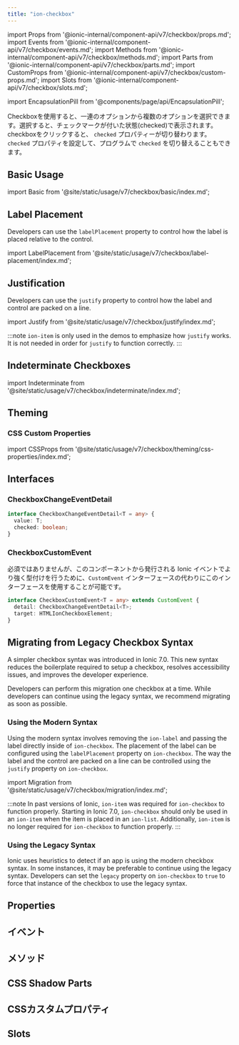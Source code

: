 ```yaml
---
title: "ion-checkbox"
---
```


import Props from '@ionic-internal/component-api/v7/checkbox/props.md';
import Events from '@ionic-internal/component-api/v7/checkbox/events.md';
import Methods from '@ionic-internal/component-api/v7/checkbox/methods.md';
import Parts from '@ionic-internal/component-api/v7/checkbox/parts.md';
import CustomProps from '@ionic-internal/component-api/v7/checkbox/custom-props.md';
import Slots from '@ionic-internal/component-api/v7/checkbox/slots.md';

<head>
  <title>ion-checkboxes: Ionic App Component to Select Multiple Options</title>
  <meta name="description" content="ion-checkboxは、セットから複数の選択肢を選択でき、アクティブにするとチェックされた（ticked）ように表示されます。Ionicアプリのチェックボックスコンポーネントについて説明します。" />
</head>

import EncapsulationPill from '@components/page/api/EncapsulationPill';

<EncapsulationPill type="shadow" />


Checkboxを使用すると、一連のオプションから複数のオプションを選択できます。選択すると、チェックマークが付いた状態(checked)で表示されます。checkboxをクリックすると、 `checked` プロパティーが切り替わります。`checked` プロパティを設定して、プログラムで `checked` を切り替えることもできます。

## Basic Usage

import Basic from '@site/static/usage/v7/checkbox/basic/index.md';

<Basic />

## Label Placement

Developers can use the `labelPlacement` property to control how the label is placed relative to the control.

import LabelPlacement from '@site/static/usage/v7/checkbox/label-placement/index.md';

<LabelPlacement />

## Justification

Developers can use the `justify` property to control how the label and control are packed on a line.

import Justify from '@site/static/usage/v7/checkbox/justify/index.md';

<Justify />


:::note
`ion-item` is only used in the demos to emphasize how `justify` works. It is not needed in order for `justify` to function correctly.
:::

## Indeterminate Checkboxes

import Indeterminate from '@site/static/usage/v7/checkbox/indeterminate/index.md';

<Indeterminate />

## Theming

### CSS Custom Properties

import CSSProps from '@site/static/usage/v7/checkbox/theming/css-properties/index.md';

<CSSProps />

## Interfaces

### CheckboxChangeEventDetail

```typescript
interface CheckboxChangeEventDetail<T = any> {
  value: T;
  checked: boolean;
}
```

### CheckboxCustomEvent

必須ではありませんが、このコンポーネントから発行される Ionic イベントでより強く型付けを行うために、`CustomEvent` インターフェースの代わりにこのインターフェースを使用することが可能です。

```typescript
interface CheckboxCustomEvent<T = any> extends CustomEvent {
  detail: CheckboxChangeEventDetail<T>;
  target: HTMLIonCheckboxElement;
}
```

## Migrating from Legacy Checkbox Syntax

A simpler checkbox syntax was introduced in Ionic 7.0. This new syntax reduces the boilerplate required to setup a checkbox, resolves accessibility issues, and improves the developer experience.

Developers can perform this migration one checkbox at a time. While developers can continue using the legacy syntax, we recommend migrating as soon as possible.

### Using the Modern Syntax

Using the modern syntax involves removing the `ion-label` and passing the label directly inside of `ion-checkbox`. The placement of the label can be configured using the `labelPlacement` property on `ion-checkbox`. The way the label and the control are packed on a line can be controlled using the `justify` property on `ion-checkbox`.

import Migration from '@site/static/usage/v7/checkbox/migration/index.md';

<Migration />
  

:::note
In past versions of Ionic, `ion-item` was required for `ion-checkbox` to function properly. Starting in Ionic 7.0, `ion-checkbox` should only be used in an `ion-item` when the item is placed in an `ion-list`. Additionally, `ion-item` is no longer required for `ion-checkbox` to function properly.
:::

### Using the Legacy Syntax

Ionic uses heuristics to detect if an app is using the modern checkbox syntax. In some instances, it may be preferable to continue using the legacy syntax. Developers can set the `legacy` property on `ion-checkbox` to `true` to force that instance of the checkbox to use the legacy syntax.


## Properties
<Props />

## イベント
<Events />

## メソッド
<Methods />

## CSS Shadow Parts
<Parts />

## CSSカスタムプロパティ
<CustomProps />

## Slots
<Slots />
